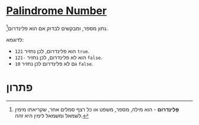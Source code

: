 # [Palindrome Number](https://leetcode.com/problems/palindrome-number/description/)

נתון מספר, ומבקשים לבדוק אם הוא פלינדרום[^1].

לדוגמא:
- `121` הוא פלינדרום, לכן נחזיר `true`.
- `121-` הוא לא פלינדרום, לכן נחזיר `false`.
- `10` גם לא פלינדרום לכן נחזיר `false`.
# פתרון

[^1]: **פָּלִינְדְרוֹם** - הוא מילה, מספר, משפט או כל רצף סמלים אחר, שקריאתו מימין לשמאל ומשמאל לימין היא זהה.
